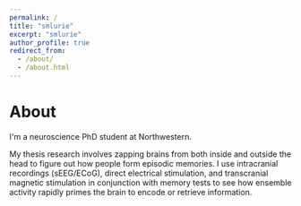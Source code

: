 ```yaml
---
permalink: /
title: "smlurie"
excerpt: "smlurie"
author_profile: true
redirect_from: 
  - /about/
  - /about.html
---
```


About
======
I'm a neuroscience PhD student at Northwestern. 

My thesis research involves zapping brains from both inside and outside the head to figure out how people form episodic memories. I use intracranial recordings (sEEG/ECoG), direct electrical stimulation, and transcranial magnetic stimulation in conjunction with memory tests to see how ensemble activity rapidly primes the brain to encode or retrieve information.